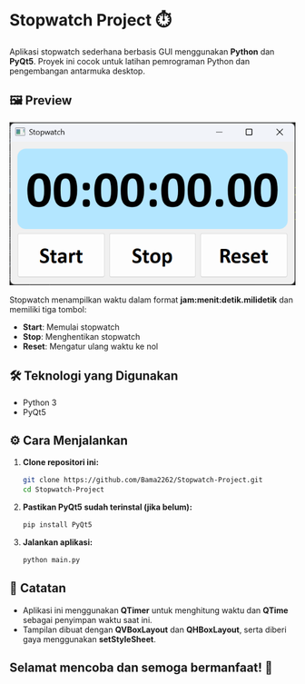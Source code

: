 # Stopwatch Project ⏱️

Aplikasi stopwatch sederhana berbasis GUI menggunakan **Python** dan **PyQt5**. Proyek ini cocok untuk latihan pemrograman Python dan pengembangan antarmuka desktop.

## 🖼️ Preview

![Tampilan Stopwatch](image.png)

Stopwatch menampilkan waktu dalam format **jam:menit:detik.milidetik** dan memiliki tiga tombol:
- **Start**: Memulai stopwatch
- **Stop**: Menghentikan stopwatch
- **Reset**: Mengatur ulang waktu ke nol

## 🛠️ Teknologi yang Digunakan

- Python 3
- PyQt5

## ⚙️ Cara Menjalankan

1. **Clone repositori ini:**

   ```bash
   git clone https://github.com/Bama2262/Stopwatch-Project.git
   cd Stopwatch-Project

2. **Pastikan PyQt5 sudah terinstal (jika belum):**
   ```bash
   pip install PyQt5

3. **Jalankan aplikasi:**
   ```bash
   python main.py

## 📌 Catatan
- Aplikasi ini menggunakan **QTimer** untuk menghitung waktu dan **QTime** sebagai penyimpan waktu saat ini.
- Tampilan dibuat dengan **QVBoxLayout** dan **QHBoxLayout**, serta diberi gaya menggunakan **setStyleSheet**.

## Selamat mencoba dan semoga bermanfaat! 🚀
